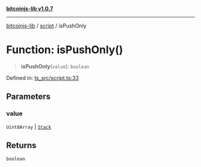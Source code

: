 [**bitcoinjs-lib v1.0.7**](../../../README.md)

***

[bitcoinjs-lib](../../../README.md) / [script](../README.md) / isPushOnly

# Function: isPushOnly()

> **isPushOnly**(`value`): `boolean`

Defined in: [ts\_src/script.ts:33](https://github.com/sCrypt-Inc/bitcoinjs-lib/blob/e3b2d1c4c35cd925f8b17063dc9eb0300cab46a2/ts_src/script.ts#L33)

## Parameters

### value

`Uint8Array` | [`Stack`](../../payments/type-aliases/Stack.md)

## Returns

`boolean`
